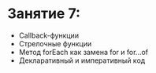 # Занятие 7:

- Callback-функции
- Стрелочные функции
- Метод forEach как замена for и for...of
- Декларативный и императивный код
